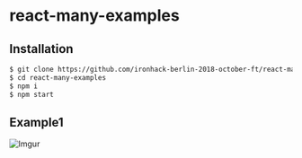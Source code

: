 # react-many-examples

## Installation 

```sh
$ git clone https://github.com/ironhack-berlin-2018-october-ft/react-many-examples.git
$ cd react-many-examples
$ npm i
$ npm start
```

## Example1

![Imgur](https://i.imgur.com/6uRt7d9.png)